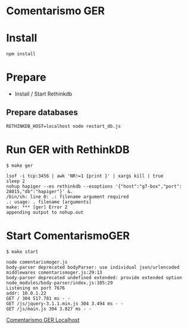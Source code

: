 # Comentarismo GER

# Install
`npm install`

# Prepare
* Install / Start Rethinkdb

## Prepare databases
`RETHINKDB_HOST=localhost node restart_db.js`

# Run GER with RethinkDB
```
$ make ger

lsof -i tcp:3456 | awk 'NR!=1 {print }' | xargs kill | true
sleep 2
nohup hapiger --es rethinkdb --esoptions '{"host":"g7-box","port": 28015,"db":"hapiger"}' &.
/bin/sh: line 0: .: filename argument required
.: usage: . filename [arguments]
make: *** [ger] Error 2
appending output to nohup.out
```

# Start ComentarismoGER
```
$ make start

node comentarismoger.js
body-parser deprecated bodyParser: use individual json/urlencoded middlewares comentarismoger.js:29:13
body-parser deprecated undefined extended: provide extended option node_modules/body-parser/index.js:105:29
Listening on port 7676
addr: 10.0.1.22
GET / 304 517.781 ms - -
GET /js/jquery-3.1.1.min.js 304 3.494 ms - -
GET /js/main.js 304 3.827 ms - -
```

[Comentarismo GER Localhost](http://localhost:7676/)